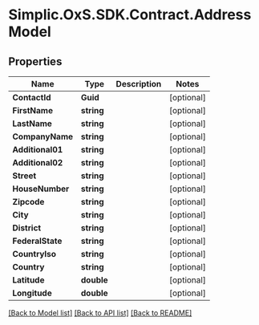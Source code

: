 # Simplic.OxS.SDK.Contract.AddressModel

## Properties

Name | Type | Description | Notes
------------ | ------------- | ------------- | -------------
**ContactId** | **Guid** |  | [optional] 
**FirstName** | **string** |  | [optional] 
**LastName** | **string** |  | [optional] 
**CompanyName** | **string** |  | [optional] 
**Additional01** | **string** |  | [optional] 
**Additional02** | **string** |  | [optional] 
**Street** | **string** |  | [optional] 
**HouseNumber** | **string** |  | [optional] 
**Zipcode** | **string** |  | [optional] 
**City** | **string** |  | [optional] 
**District** | **string** |  | [optional] 
**FederalState** | **string** |  | [optional] 
**CountryIso** | **string** |  | [optional] 
**Country** | **string** |  | [optional] 
**Latitude** | **double** |  | [optional] 
**Longitude** | **double** |  | [optional] 

[[Back to Model list]](../README.md#documentation-for-models) [[Back to API list]](../README.md#documentation-for-api-endpoints) [[Back to README]](../README.md)

